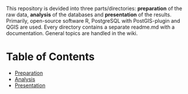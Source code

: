 This repository is devided into three parts/directories: **preparation** of the raw data, **analysis** of the databases and **presentation** of the results. Primarily, open-source software R, PostgreSQL with PostGIS-plugin and QGIS are used. Every directory contains a separate readme.md with a documentation. General topics are handled in the wiki.

# Table of Contents

* [Preparation](Preparation/Readme.md)
* [Analysis](Analysis/Readme.md)
* [Presentation](Presentation/Readme.md)





